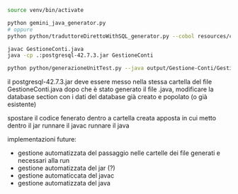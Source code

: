 
```bash
source venv/bin/activate

python gemini_java_generator.py
# oppure
python python/traduttoreDirettoWithSQL_generator.py --cobol resources/cobol/payroll_system_cobol.cbl --sql resources/sql/payroll_schema.sql

javac GestioneConti.java
java -cp .:postgresql-42.7.3.jar GestioneConti

python python/generazioneUnitTest.py --java output/Gestione-Conti/GestioneConti.java
```
il postgresql-42.7.3.jar deve essere messo nella stessa cartella del file GestioneConti.java
dopo che è stato generato il file .java, modificare la database section con i dati del database già creato e popolato (o già esistente)

spostare il codice fenerato dentro a cartella creata apposta in cui metto dentro il jar
runnare il javac
runnare il java

implementazioni future:
- gestione automatizzata del passaggio nelle cartelle dei file generati e necessari alla run
- gestione automatizzata del jar (?)
- gestione automaticcata del javac
- gestione automatizzata del java

